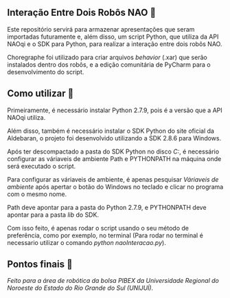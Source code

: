 ## Interação Entre Dois Robôs NAO 🤖

 Este repositório servirá para armazenar apresentações que seram importadas futuramente e, além disso, um script Python, que utiliza da API NAOqi e o SDK para Python, para realizar a interação entre dois robôs NAO.
 
 Choregraphe foi utilizado para criar arquivos *behavior* (.xar) que serão instalados dentro dos robôs, e a edição comunitária de PyCharm para o desenvolvimento do script.

## Como utilizar 🔧

 Primeiramente, é necessário instalar Python 2.7.9, pois é a versão que a API NAOqi utiliza.
 
 Além disso, também é necessário instalar o SDK Python do site oficial da Aldebaran, o projeto foi desenvolvido utilizando a SDK 2.8.6 para Windows.

 Após ter descompactado a pasta do SDK Python no disco *C:*, é necessário configurar as váriaveis de ambiente Path e PYTHONPATH na máquina onde será executado o script.

 Para configurar as váriaveis de ambiente, é apenas pesquisar *Váriaveis de ambiente* após apertar o botão do Windows no teclado e clicar no programa com o mesmo nome.

 Path deve apontar para a pasta do Python 2.7.9, e PYTHONPATH deve apontar para a pasta *lib* do SDK.

 Com isso feito, é apenas rodar o script usando o seu método de preferência, como por exemplo, no terminal (Para rodar no terminal é necessario utilizar o comando *python naoInteracao.py*).
 
## Pontos finais 🌟
  *Feito para a área de robótica da bolsa PIBEX da Universidade Regional do Noroeste do Estado do Rio Grande do Sul (UNIJUÍ).*
